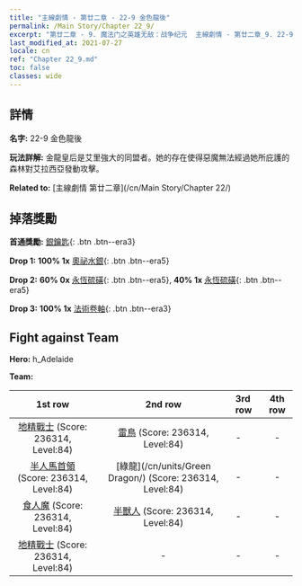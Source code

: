 ```yaml
---
title: "主線劇情 - 第廿二章 - 22-9 金色龍後"
permalink: /Main Story/Chapter 22_9/
excerpt: "第廿二章 - 9. 魔法门之英雄无敌：战争纪元  主線劇情 - 第廿二章_9. 22-9 金色龍後"
last_modified_at: 2021-07-27
locale: cn
ref: "Chapter 22_9.md"
toc: false
classes: wide
---
```


## 詳情

 **名字:** 22-9 金色龍後

 **玩法詳解:** 金龍皇后是艾里強大的同盟者。她的存在使得惡魔無法經過她所庇護的森林對艾拉西亞發動攻擊。

 **Related to:** [主線劇情 第廿二章](/cn/Main Story/Chapter 22/)

## 掉落獎勵

 **首通獎勵:** [銀鑰匙](/cn/Items/con_693/){: .btn .btn--era3}

 **Drop 1:** **100% 1x** [奧祕水銀](/cn/Items/mat_77/){: .btn .btn--era5}

 **Drop 2:** **60% 0x** [永恆硫磺](/cn/Items/mat_71/){: .btn .btn--era5}, **40% 1x** [永恆硫磺](/cn/Items/mat_71/){: .btn .btn--era5}

 **Drop 3:** **100% 1x** [法術卷軸](/cn/Items/con_694/){: .btn .btn--era3}


## Fight against Team
 **Hero:** h_Adelaide

 **Team:**


  | 1st row | 2nd row | 3rd row | 4th row |
  |:----:|:----:|:----|:----:|
  | [地精戰士](/cn/units/Goblin/) (Score: 236314, Level:84)  | [雷鳥](/cn/units/Roc/) (Score: 236314, Level:84)  | - | - |
  | [半人馬首領](/cn/units/Centaur/) (Score: 236314, Level:84)  | [綠龍](/cn/units/Green Dragon/) (Score: 236314, Level:84)  | - | - |
  | [食人魔](/cn/units/Ogre/) (Score: 236314, Level:84)  | [半獸人](/cn/units/Orc/) (Score: 236314, Level:84)  | - | - |
  | [地精戰士](/cn/units/Goblin/) (Score: 236314, Level:84)  | - | - | - |


